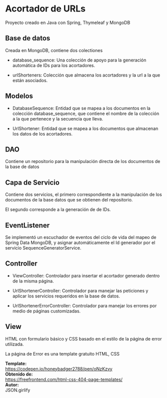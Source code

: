 # Acortador de URLs

Proyecto creado en Java con Spring, Thymeleaf y MongoDB

## Base de datos

Creada en MongoDB, contiene dos colectiones

- database_sequence: Una colección de apoyo para la generación automática de IDs para los acortadores.

- urlShorteners: Colección que almacena los acortadores y la url a la que están asociados. 

## Modelos

- DatabaseSequence: Entidad que se mapea a los documentos en la colección database_sequence, que contiene
el nombre de la colección a la que pertenece y la secuencia que lleva.

- UrlShortener: Entidad que se mapea a los documentos que almacenan los datos de los acortadores.

## DAO

Contiene un repositorio para la manipulación directa de los documentos de la base de datos

## Capa de Servicio

Contiene dos servicios, el primero correspondiente a la manipulación de los documentos de la base datos
que se obtienen del repositorio.

El segundo corresponde a la generación de de IDs.

## EventListener

Se implementó un escuchador de eventos del ciclo de vida del mapeo de Spring Data MongoDB, y asignar
automáticamente el Id generador por el servicio SequenceGeneratorService.

## Controller

- ViewController: Controlador para insertar el acortador generado dentro de la misma página.

- UrlShortenerController: Controlador para manejar las peticiones y aplicar los servicios requeridos en la base de datos.

- UrlShortenerErrorController: Controlador para manejar los errores por medio de páginas customizadas.

## View

HTML con formulario básico y CSS basado en el estilo de la página de error utilizada.

La página de Error es una template gratuito HTML, CSS 

**Template:** <br>
https://codepen.io/honeybadger2788/pen/oNzKzvy <br>
**Obtenido de:** <br>
https://freefrontend.com/html-css-404-page-templates/ <br>
**Autor:** <br>
JSON.girlify
